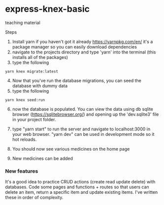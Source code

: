 # express-knex-basic

teaching material

Steps

1. Install yarn if you haven't got it already https://yarnpkg.com/en/ it's a package manager so you can easily download dependencies
2. navigate to the projects directory and type 'yarn' into the terminal (this installs all of the packages)
3. type the following

```
yarn knex migrate:latest
```

4. Now that you've run the database migrations, you can seed the database with dummy data
5. type the following

```
yarn knex seed:run
```

6. now the database is populated. You can view the data using db sqlite browser (https://sqlitebrowser.org/) and opening up the 'dev.sqlite3' file in your project folder.

7. type "yarn start" to run the server and navigate to localhost:3000 in your web browser. "yarn dev" can be used in development mode so it hot reloads.
8. You should now see various medicines on the home page
9. New medicines can be added

### New features

It's a good idea to practice CRUD actions (create read update delete) with databases. Code some pages and functions + routes so that users can delete an item, return a specific item and update existing items. I've written these in order of complexity.
